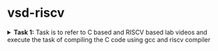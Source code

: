 # vsd-riscv

<details>
<summary><b>Task 1:</b> Task is to refer to C based and RISCV based lab videos and execute the task of compiling the C code using gcc and riscv compiler</summary>

### C Language based LAB
We have to follow the given steps to compile any **.c** file in our machine:  
1. Open the terminal and locate to the directory where you want to create your file. Then run the following command:

	```
	gedit shabaz.c
	```  
2. This will open the text editor and allows you to write the code. You have to write the C code of printing the sum of n numbers. Once you are done with your code, press ```Ctrl + S``` to save your file, and then press ```Ctrl + W``` to close the editor.   
3. To the C code on your terminal, run the following command:

	```
	gcc shabaz.c
 	```
 
 	This command compiles the code.
 4. To Run the Code, Run the following command :
 	```
	./a.out
 	```
 ![Image](https://github.com/user-attachments/assets/291c6dc0-76ba-4373-bdb0-0f8aed49acfd)
 
